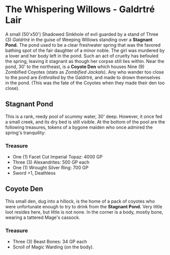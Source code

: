 # The Whispering Willows - Galdrtré Lair
A small (50'x50') Shadowed Sinkhole of evil guarded by a stand of Three (3) *Galdrtré* in the guise of Weeping Willows standing over a **Stagnant Pond.** The pond used to be a clear freshwater spring that was the favored bathing spot of the fair daughter of a minor noble. The girl was murdered by a lover and her body left in the pond. Such an act of cruelty has befouled the spring, leaving it stagnant as though her corpse still lies within. Near the pond, 30' to the northeast, is a **Coyote Den** which houses Nine (9) Zombified Coyotes (stats as *Zombified Jackals*). Any who wander too close to the pond are *Enthralled* by the Galdrtré, and made to drown themselves in the pond. (This was the fate of the Coyotes when they made their den too close).

## Stagnant Pond
This is a rank, reedy pool of scummy water, 30' deep. However, it once fed a small creek, and its dry bed is still visible. At the bottom of the pool are the following treasures, tokens of a bygone maiden who once admired the spring's tranquility:

### Treasure
- One (1) Facet Cut Imperial Topaz: 4000 GP
- Three (3) Alexandrites: 500 GP each
- One (1) Wrought Silver Ring: 700 GP
- Sword +1, Deathless

## Coyote Den
This small den, dug into a hillock, is the home of a pack of coyotes who were unfortunate enough to try to drink from the **Stagnant Pond.** Very little loot resides here, but little is not none. In the corner is a body, mostly bone, wearing a tattered Mage's cassock.

### Treasure
- Three (3) Beast Bones: 34 GP each
- Scroll of Magic Warding (on the body).
